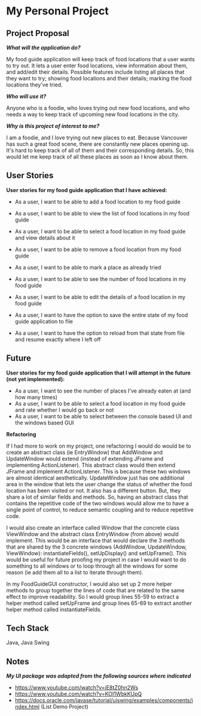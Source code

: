  # My Personal Project

## Project Proposal

***What will the application do?***

My food guide application will keep track of food locations that a user wants to try out. It lets a user enter food
locations, view information about them, and add/edit their details. Possible features include listing all places that 
they want to try; showing food locations and their details; marking the food locations they've tried.

***Who will use it?***

Anyone who is a foodie, who loves trying out new food locations, and who needs a way to keep track of upcoming new food 
locations in the city.

***Why is this project of interest to me?***

I am a foodie, and I love trying out new places to eat. Because Vancouver has such a great food scene, there are
constantly new places opening up. It's hard to keep track of all of them and their corresponding details. So, this 
would let me keep track of all these places as soon as I know about them.

## User Stories

**User stories for my food guide application that I have achieved:**
- As a user, I want to be able to add a food location to my food guide
- As a user, I want to be able to view the list of food locations in my food guide
- As a user, I want to be able to select a food location in my food guide and view details about it
- As a user, I want to be able to remove a food location from my food guide
- As a user, I want to be able to mark a place as already tried
- As a user, I want to be able to see the number of food locations in my food guide
- As a user, I want to be able to edit the details of a food location in my food guide

- As a user, I want to have the option to save the entire state of my food guide application to file
- As a user, I want to have the option to reload from that state from file and resume exactly where I left off 

## Future
**User stories for my food guide application that I will attempt in the future (not yet implemented):**
- As a user, I want to see the number of places I've already eaten at (and how many times)
- As a user, I want to be able to select a food location in my food guide and rate whether I would go
back or not
- As a user, I want to be able to select between the console based UI and the windows based GUI


**Refactoring**

If I had more to work on my project, one refactoring I would do would be to create an abstract class (ie EntryWindow) that AddWindow and UpdateWindow would extend (instead of extending JFrame and implementing ActionListener). This abstract class would then extend JFrame and implement ActionListener. This is because these two windows are almost identical aesthetically. UpdateWindow just has one additional area in the window that lets the user change the status of whether the food location has been visited or not. It also has a different button. But, they share a lot of similar fields and methods. So, having an abstract class that contains the repetitive code of the two windows would allow me to have a single point of control, to reduce semantic coupling and to reduce repetitive code.

I would also create an interface called Window that the concrete class ViewWindow and the abstract class EntryWindow (from above) would implement. This would be an interface that would declare the 3 methods that are shared by the 3 concrete windows (AddWindow, UpdateWindow, ViewWindow): instantiateFields(), setUpDisplay() and setUpFrame(). This would be useful for future proofing my project in case I would want to do something to all windows or to loop through all the windows for some reason (ie add them all to a list to iterate through them).

In my FoodGuideGUI constructor, I would also set up 2 more helper methods to group together the lines of code that are related to the same effect to improve readability. So I would group lines 55-59 to extract a helper method called setUpFrame and group lines 65-69 to extract another helper method called instantiateFields.

## Tech Stack
Java, Java Swing

## Notes

***My UI package was adapted from the following sources where indicated***
- https://www.youtube.com/watch?v=iE8tZ0hn2Ws 
- https://www.youtube.com/watch?v=KOI1WbkKUpQ 
- https://docs.oracle.com/javase/tutorial/uiswing/examples/components/index.html (List Demo Project)

